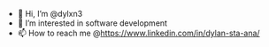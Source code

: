 - 👋 Hi, I’m @dylxn3
- 👀 I’m interested in software development 
- 📫 How to reach me @https://www.linkedin.com/in/dylan-sta-ana/

